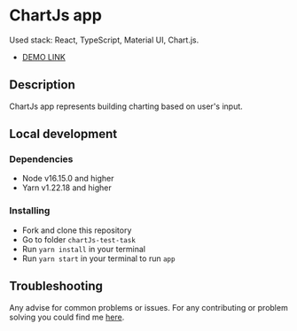 # ChartJs app

Used stack: React, TypeScript, Material UI, Chart.js.
- [DEMO LINK](https://vlad-shulzhenko.github.io/chartJs-test-task)

## Description

ChartJs app represents building charting based on user's input.

## Local development

### Dependencies
* Node v16.15.0 and higher
* Yarn v1.22.18 and higher


### Installing
* Fork and clone this repository
* Go to folder `chartJs-test-task`
* Run `yarn install` in your terminal
* Run `yarn start` in your terminal to run `app`

## Troubleshooting

Any advise for common problems or issues.
For any contributing or problem solving you could find me [here](https://t.me/shulzhenkovlad).
